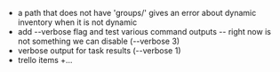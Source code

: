 * a path that does not have 'groups/' gives an error about dynamic inventory when it is not dynamic
* add --verbose flag and test various command outputs -- right now is not something we can disable (--verbose 3)
* verbose output for task results (--verbose 1)
* trello items +...

